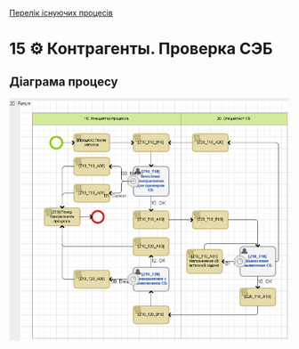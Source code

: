 ﻿[Перелік існуючих процесів](../../README.md)
# 15 ⚙ Контрагенты. Проверка СЭБ

## Діаграма процесу
![P15_Diagram](./Images/P15_Diagram.png)